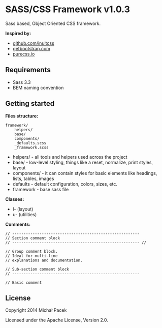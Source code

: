 # SASS/CSS Framework v1.0.3

Sass based, Object Oriented CSS framework. 

**Inspired by:**

* [github.com/inuitcss](https://github.com/inuitcss)
* [getbootstrap.com](http://getbootstrap.com/)
* [purecss.io](http://purecss.io/)

## Requirements

* Sass 3.3
* BEM naming convention

## Getting started

**Files structure:**

	framework/
		helpers/
		base/
		components/
		_defaults.scss
		_framework.scss

* helpers/ - all tools and helpers used across the project
* base/ - low-level styling, things like a reset, normalize, print styles, layout
* components/ - it can contain styles for basic elements like headings, lists, tables, images
* defaults - default configuration, colors, sizes, etc.
* framework - base sass file

**Classes:**

* l- (layout)
* u- (utilities)

**Comments:**

	// --------------------------------------------------------
	// Section comment block 
	// -------------------------------------------------------- //
 
	// Group comment block.
	// Ideal for multi-line 
	// explanations and documentation.
 
	// Sub-section comment block
	// --------------------------------------------------------
 
	// Basic comment

## License

Copyright 2014 Michał Pacek

Licensed under the Apache License, Version 2.0.